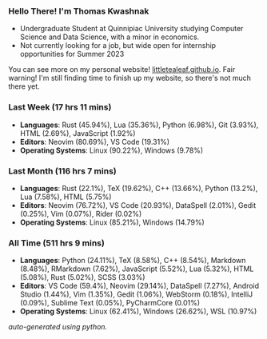 
### Hello There! I'm Thomas Kwashnak

- Undergraduate Student at Quinnipiac University studying Computer Science and Data Science, with a minor in economics.
- Not currently looking for a job, but wide open for internship opportunities for Summer 2023

You can see more on my personal website! [littletealeaf.github.io](https://littletealeaf.github.io). Fair warning! I'm still finding time to finish up my website, so there's not much there yet.

### Last Week (17 hrs 11 mins)
- **Languages**: Rust (45.94%), Lua (35.36%), Python (6.98%), Git (3.93%), HTML (2.69%), JavaScript (1.92%)
- **Editors**: Neovim (80.69%), VS Code (19.31%)
- **Operating Systems**: Linux (90.22%), Windows (9.78%)
    
### Last Month (116 hrs 7 mins)
- **Languages**: Rust (22.1%), TeX (19.62%), C++ (13.66%), Python (13.2%), Lua (7.58%), HTML (5.75%)
- **Editors**: Neovim (76.72%), VS Code (20.93%), DataSpell (2.01%), Gedit (0.25%), Vim (0.07%), Rider (0.02%)
- **Operating Systems**: Linux (85.21%), Windows (14.79%)
    
### All Time (511 hrs 9 mins)
- **Languages**: Python (24.11%), TeX (8.58%), C++ (8.54%), Markdown (8.48%), RMarkdown (7.62%), JavaScript (5.52%), Lua (5.32%), HTML (5.08%), Rust (5.02%), SCSS (3.03%)
- **Editors**: VS Code (59.4%), Neovim (29.14%), DataSpell (7.27%), Android Studio (1.44%), Vim (1.35%), Gedit (1.06%), WebStorm (0.18%), IntelliJ (0.09%), Sublime Text (0.05%), PyCharmCore (0.01%)
- **Operating Systems**: Linux (62.41%), Windows (26.62%), WSL (10.97%)
    

*auto-generated using python.*
